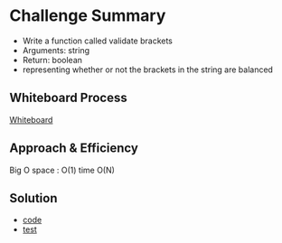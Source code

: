 # Challenge Summary
- Write a function called validate brackets
- Arguments: string
- Return: boolean
- representing whether or not the brackets in the string are balanced

## Whiteboard Process
[Whiteboard](./bracket.PNG)

## Approach & Efficiency
 Big O space : O(1)
 time O(N)

## Solution
- [code](./stack_queue_bracket/stack_queue_brackets.py)
- [test](./tests/test_stack_queue_bracket.py)